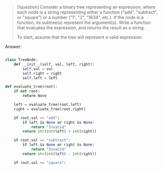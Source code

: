 >[!question]
>Consider a binary tree representing an expression, where each node is a string representing either a function ("add", "subtract", or "square") or a number ("1", "2", "1634", etc.). If the node is a function, its subtree(s) represent the argument(s). Write a function that evaluates the expression, and returns the result as a string.
>
>To start, assume that the tree will represent a valid expression.

Answer:
```Python

class TreeNode:
	def __init__(self, val, left, right):
		self.val = val
		self.right = right
		self.left = left

def evaluate_tree(root):
	if not root:
		return None

	left = evaluate_tree(root.left)
	right = evaluate_tree(root.right)

	if root.val == "add":
		if left is None or right is None:
			return "Invalid"
		return str(int(left) + int(right))

	if root.val == "subtract":
		if left is None or right is None:
			return "Invalid"
		return str(int(left) - int(right))

	if root.val == "square":
		
```